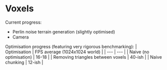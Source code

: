 # Voxels

Current progress:
- Perlin noise terrain generation (slightly optimised)
- Camera

Optimisation progress (featuring very rigorous benchmarking):
| Optimisation                      | FPS average (1024x1024 world) |
| ---                               | --- |
| Naive (no optimisation)           | 16-18 |
| Removing triangles between voxels | 40-ish |
| Naive chunking                    | 12-ish |
